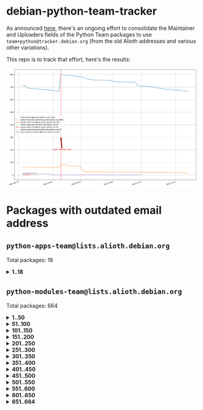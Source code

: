 # debian-python-team-tracker



As announced [here](https://lists.debian.org/debian-python/2021/08/msg00006.html), there's an ongoing effort to consolidate the Maintainer and Uploaders fields of the Python Team packages to use `team+python@tracker.debian.org` (from the old Alioth addresses and various other variations).



This repo is to track that effort, here's the results:



![Python team emails](images/python_team_emails.svg)


# Packages with outdated email address

## `python-apps-team@lists.alioth.debian.org`
Total packages: 18
<details>
<summary><b>1..18</b></summary>


| # | Package | Version |
| --- | --- | --- |
| 1 | [ctop](https://tracker.debian.org/ctop) | 1.0.0-2.1 |
| 2 | [cython](https://tracker.debian.org/cython) | 0.29.14-1 |
| 3 | [db2twitter](https://tracker.debian.org/db2twitter) | 0.6-1.1 |
| 4 | [dodgy](https://tracker.debian.org/dodgy) | 0.1.9-3 |
| 5 | [etm](https://tracker.debian.org/etm) | 3.2.30-1.1 |
| 6 | [firmware-microbit-micropython](https://tracker.debian.org/firmware-microbit-micropython) | 1.0.1-2 |
| 7 | [freealchemist](https://tracker.debian.org/freealchemist) | 0.5-1.1 |
| 8 | [kanboard-cli](https://tracker.debian.org/kanboard-cli) | 0.0.2-1.1 |
| 9 | [lightyears](https://tracker.debian.org/lightyears) | 1.4-2 |
| 10 | [muttdown](https://tracker.debian.org/muttdown) | 0.3.4-1 |
| 11 | [pelican](https://tracker.debian.org/pelican) | 4.0.1+dfsg-1.1 |
| 12 | [pipenv](https://tracker.debian.org/pipenv) | 11.9.0-1.1 |
| 13 | [prospector](https://tracker.debian.org/prospector) | 1.1.7-2 |
| 14 | [pybik](https://tracker.debian.org/pybik) | 3.0-3.1 |
| 15 | [retweet](https://tracker.debian.org/retweet) | 0.10-1.1 |
| 16 | [sen](https://tracker.debian.org/sen) | 0.6.1-0.1 |
| 17 | [sinntp](https://tracker.debian.org/sinntp) | 1.6-1.2 |
| 18 | [smem](https://tracker.debian.org/smem) | 1.5-1.1 |
</details>

## `python-modules-team@lists.alioth.debian.org`
Total packages: 664
<details>
<summary><b>1..50</b></summary>


| # | Package | Version |
| --- | --- | --- |
| 1 | [anorack](https://tracker.debian.org/anorack) | 0.2.7-1 |
| 2 | [anosql](https://tracker.debian.org/anosql) | 1.0.1-1 |
| 3 | [appdirs](https://tracker.debian.org/appdirs) | 1.4.4-1 |
| 4 | [asn1crypto](https://tracker.debian.org/asn1crypto) | 1.4.0-1 |
| 5 | [astral](https://tracker.debian.org/astral) | 1.6.1-2 |
| 6 | [authres](https://tracker.debian.org/authres) | 1.2.0-2 |
| 7 | [automat](https://tracker.debian.org/automat) | 20.2.0-1 |
| 8 | [azure-cosmos-table-python](https://tracker.debian.org/azure-cosmos-table-python) | 1.0.5+git20191025-5 |
| 9 | [bdist-nsi](https://tracker.debian.org/bdist-nsi) | 0.1.5-2 |
| 10 | [behave](https://tracker.debian.org/behave) | 1.2.6-3 |
| 11 | [bernhard](https://tracker.debian.org/bernhard) | 0.2.6-2 |
| 12 | [betamax](https://tracker.debian.org/betamax) | 0.8.1-2 |
| 13 | [bibtexparser](https://tracker.debian.org/bibtexparser) | 1.1.0+ds-3 |
| 14 | [binaryornot](https://tracker.debian.org/binaryornot) | 0.4.4+dfsg-4 |
| 15 | [bitstruct](https://tracker.debian.org/bitstruct) | 8.9.0-1 |
| 16 | [blessings](https://tracker.debian.org/blessings) | 1.6-3 |
| 17 | [case](https://tracker.debian.org/case) | 1.5.3+dfsg-3 |
| 18 | [celery-batches](https://tracker.debian.org/celery-batches) | 0.2-2 |
| 19 | [celery-haystack](https://tracker.debian.org/celery-haystack) | 0.10-4 |
| 20 | [cerealizer](https://tracker.debian.org/cerealizer) | 0.8.1-3 |
| 21 | [chardet](https://tracker.debian.org/chardet) | 4.0.0-1 |
| 22 | [chargebee-python](https://tracker.debian.org/chargebee-python) | 1.6.6-1 |
| 23 | [chargebee2-python](https://tracker.debian.org/chargebee2-python) | 2.7.3-1 |
| 24 | [circuits](https://tracker.debian.org/circuits) | 3.1.0+ds1-2 |
| 25 | [codicefiscale](https://tracker.debian.org/codicefiscale) | 0.9+ds0-2 |
| 26 | [colorclass](https://tracker.debian.org/colorclass) | 2.2.0-2.1 |
| 27 | [colorspacious](https://tracker.debian.org/colorspacious) | 1.1.2-2 |
| 28 | [commonmark](https://tracker.debian.org/commonmark) | 0.9.1-3 |
| 29 | [constantly](https://tracker.debian.org/constantly) | 15.1.0-2 |
| 30 | [contextlib2](https://tracker.debian.org/contextlib2) | 0.6.0.post1-1 |
| 31 | [cookiecutter](https://tracker.debian.org/cookiecutter) | 1.6.0-4 |
| 32 | [coreapi](https://tracker.debian.org/coreapi) | 2.3.3-4 |
| 33 | [coreschema](https://tracker.debian.org/coreschema) | 0.0.4-3 |
| 34 | [cov-core](https://tracker.debian.org/cov-core) | 1.15.0-3 |
| 35 | [cppy](https://tracker.debian.org/cppy) | 1.1.0-2 |
| 36 | [cram](https://tracker.debian.org/cram) | 0.7-4 |
| 37 | [cssutils](https://tracker.debian.org/cssutils) | 1.0.2-3 |
| 38 | [d2to1](https://tracker.debian.org/d2to1) | 0.2.12-2 |
| 39 | [deap](https://tracker.debian.org/deap) | 1.3.1-2 |
| 40 | [debiancontributors](https://tracker.debian.org/debiancontributors) | 0.7.8-2 |
| 41 | [devpi-common](https://tracker.debian.org/devpi-common) | 3.2.2-1.1 |
| 42 | [django-ajax-selects](https://tracker.debian.org/django-ajax-selects) | 1.7.0-3 |
| 43 | [django-anymail](https://tracker.debian.org/django-anymail) | 7.1.0-1 |
| 44 | [django-bitfield](https://tracker.debian.org/django-bitfield) | 1.9.6-2 |
| 45 | [django-dirtyfields](https://tracker.debian.org/django-dirtyfields) | 1.3.1-2 |
| 46 | [django-downloadview](https://tracker.debian.org/django-downloadview) | 2.1.1-1 |
| 47 | [django-environ](https://tracker.debian.org/django-environ) | 0.4.4-2 |
| 48 | [django-filter](https://tracker.debian.org/django-filter) | 2.4.0-1 |
| 49 | [django-hvad](https://tracker.debian.org/django-hvad) | 1.8.0-1.1 |
| 50 | [django-impersonate](https://tracker.debian.org/django-impersonate) | 1.5-1 |
</details>
<details>
<summary><b>51..100</b></summary>

| # | Package | Version |
| --- | --- | --- |
| 51 | [django-js-reverse](https://tracker.debian.org/django-js-reverse) | 0.7.3-1.1 |
| 52 | [django-macaddress](https://tracker.debian.org/django-macaddress) | 1.5.0-2 |
| 53 | [django-markupfield](https://tracker.debian.org/django-markupfield) | 2.0.0-1 |
| 54 | [django-memoize](https://tracker.debian.org/django-memoize) | 2.2.0+dfsg-1 |
| 55 | [django-nose](https://tracker.debian.org/django-nose) | 1.4.6-2.1 |
| 56 | [django-notification](https://tracker.debian.org/django-notification) | 1.2.0-3 |
| 57 | [django-organizations](https://tracker.debian.org/django-organizations) | 1.1.2-1 |
| 58 | [django-pagination](https://tracker.debian.org/django-pagination) | 1.0.7-4 |
| 59 | [django-paintstore](https://tracker.debian.org/django-paintstore) | 0.2-4 |
| 60 | [django-picklefield](https://tracker.debian.org/django-picklefield) | 3.0.1-1 |
| 61 | [django-pipeline](https://tracker.debian.org/django-pipeline) | 1.6.14-3 |
| 62 | [django-q](https://tracker.debian.org/django-q) | 1.2.1-1 |
| 63 | [django-recurrence](https://tracker.debian.org/django-recurrence) | 1.10.3-1 |
| 64 | [django-redis-sessions](https://tracker.debian.org/django-redis-sessions) | 0.6.1-2 |
| 65 | [django-simple-redis-admin](https://tracker.debian.org/django-simple-redis-admin) | 1.4.0-2 |
| 66 | [django-stronghold](https://tracker.debian.org/django-stronghold) | 0.3.0+debian-2 |
| 67 | [django-webpack-loader](https://tracker.debian.org/django-webpack-loader) | 0.6.0-2 |
| 68 | [django-websocket-redis](https://tracker.debian.org/django-websocket-redis) | 0.4.7-2 |
| 69 | [django-wkhtmltopdf](https://tracker.debian.org/django-wkhtmltopdf) | 3.3.0-1 |
| 70 | [django-xmlrpc](https://tracker.debian.org/django-xmlrpc) | 0.1.8-2 |
| 71 | [djangorestframework-api-key](https://tracker.debian.org/djangorestframework-api-key) | 2.0.0-2 |
| 72 | [djangorestframework-filters](https://tracker.debian.org/djangorestframework-filters) | 1.0.0.dev0-1 |
| 73 | [dkimpy](https://tracker.debian.org/dkimpy) | 1.0.5-1 |
| 74 | [dnsdiag](https://tracker.debian.org/dnsdiag) | 1.7.0-1 |
| 75 | [dnspython](https://tracker.debian.org/dnspython) | 2.0.0-1 |
| 76 | [dockerpty](https://tracker.debian.org/dockerpty) | 0.4.1-2 |
| 77 | [dominate](https://tracker.debian.org/dominate) | 2.3.1-2 |
| 78 | [doublex](https://tracker.debian.org/doublex) | 1.9.2-1 |
| 79 | [drf-generators](https://tracker.debian.org/drf-generators) | 0.5.0-1 |
| 80 | [elasticsearch-curator](https://tracker.debian.org/elasticsearch-curator) | 5.8.1-1 |
| 81 | [entrypoints](https://tracker.debian.org/entrypoints) | 0.3-3 |
| 82 | [enum34](https://tracker.debian.org/enum34) | 1.1.6-4 |
| 83 | [enzyme](https://tracker.debian.org/enzyme) | 0.4.1-2 |
| 84 | [exam](https://tracker.debian.org/exam) | 0.10.5-3 |
| 85 | [factory-boy](https://tracker.debian.org/factory-boy) | 2.11.1-3 |
| 86 | [faker](https://tracker.debian.org/faker) | 0.9.3-0.1 |
| 87 | [fakesleep](https://tracker.debian.org/fakesleep) | 0.1-2 |
| 88 | [fastchunking](https://tracker.debian.org/fastchunking) | 0.0.3-2 |
| 89 | [feedgenerator](https://tracker.debian.org/feedgenerator) | 1.9-2 |
| 90 | [flake8-polyfill](https://tracker.debian.org/flake8-polyfill) | 1.0.2-2 |
| 91 | [flask-api](https://tracker.debian.org/flask-api) | 1.1+dfsg-1.1 |
| 92 | [flask-assets](https://tracker.debian.org/flask-assets) | 2.0-1 |
| 93 | [flask-babelex](https://tracker.debian.org/flask-babelex) | 0.9.4-1 |
| 94 | [flask-bcrypt](https://tracker.debian.org/flask-bcrypt) | 0.7.1-2 |
| 95 | [flask-compress](https://tracker.debian.org/flask-compress) | 1.4.0-3 |
| 96 | [flask-gravatar](https://tracker.debian.org/flask-gravatar) | 0.4.2-2 |
| 97 | [flask-htmlmin](https://tracker.debian.org/flask-htmlmin) | 1.3.2-2 |
| 98 | [flask-ldapconn](https://tracker.debian.org/flask-ldapconn) | 0.7.2-1.1 |
| 99 | [flask-limiter](https://tracker.debian.org/flask-limiter) | 1.0.1-2 |
| 100 | [flask-login](https://tracker.debian.org/flask-login) | 0.5.0-1 |
</details>
<details>
<summary><b>101..150</b></summary>

| # | Package | Version |
| --- | --- | --- |
| 101 | [flask-mail](https://tracker.debian.org/flask-mail) | 0.9.1+dfsg1-1.1 |
| 102 | [flask-mongoengine](https://tracker.debian.org/flask-mongoengine) | 0.9.3-4 |
| 103 | [flask-multistatic](https://tracker.debian.org/flask-multistatic) | 1.0-2 |
| 104 | [flask-paranoid](https://tracker.debian.org/flask-paranoid) | 0.2.0-3.1 |
| 105 | [flask-script](https://tracker.debian.org/flask-script) | 2.0.6-2 |
| 106 | [flask-silk](https://tracker.debian.org/flask-silk) | 0.2-18 |
| 107 | [flask-wtf](https://tracker.debian.org/flask-wtf) | 0.14.3-1 |
| 108 | [flufl.bounce](https://tracker.debian.org/flufl.bounce) | 3.0.1-1 |
| 109 | [flufl.enum](https://tracker.debian.org/flufl.enum) | 4.1.1-3 |
| 110 | [flufl.i18n](https://tracker.debian.org/flufl.i18n) | 3.0.1-1 |
| 111 | [flufl.lock](https://tracker.debian.org/flufl.lock) | 5.0.1-1 |
| 112 | [flufl.password](https://tracker.debian.org/flufl.password) | 1.3-3 |
| 113 | [flufl.testing](https://tracker.debian.org/flufl.testing) | 0.7-2 |
| 114 | [gerritlib](https://tracker.debian.org/gerritlib) | 0.8.0-2 |
| 115 | [gmplot](https://tracker.debian.org/gmplot) | 1.2.0-2 |
| 116 | [gpxpy](https://tracker.debian.org/gpxpy) | 1.4.2-1 |
| 117 | [gtextfsm](https://tracker.debian.org/gtextfsm) | 1.1.0-2 |
| 118 | [gtts](https://tracker.debian.org/gtts) | 2.0.3-1 |
| 119 | [gtts-token](https://tracker.debian.org/gtts-token) | 1.1.3-1 |
| 120 | [guzzle-sphinx-theme](https://tracker.debian.org/guzzle-sphinx-theme) | 0.7.11-5 |
| 121 | [hachoir](https://tracker.debian.org/hachoir) | 3.1.0+dfsg-3 |
| 122 | [haproxy-log-analysis](https://tracker.debian.org/haproxy-log-analysis) | 2.0~b0-2 |
| 123 | [heapdict](https://tracker.debian.org/heapdict) | 1.0.1-1 |
| 124 | [hiro](https://tracker.debian.org/hiro) | 0.5-2 |
| 125 | [httpx](https://tracker.debian.org/httpx) | 0.16.1-1 |
| 126 | [hypothesis-auto](https://tracker.debian.org/hypothesis-auto) | 1.1.4-2 |
| 127 | [importmagic](https://tracker.debian.org/importmagic) | 0.1.7-2 |
| 128 | [inflection](https://tracker.debian.org/inflection) | 0.3.1-2 |
| 129 | [isodate](https://tracker.debian.org/isodate) | 0.6.0-2 |
| 130 | [itypes](https://tracker.debian.org/itypes) | 1.1.0-4 |
| 131 | [jaraco.itertools](https://tracker.debian.org/jaraco.itertools) | 2.0.1-4 |
| 132 | [javaproperties](https://tracker.debian.org/javaproperties) | 0.7.0-1 |
| 133 | [jinja2-time](https://tracker.debian.org/jinja2-time) | 0.2.0-2 |
| 134 | [jpy](https://tracker.debian.org/jpy) | 0.9.0-3 |
| 135 | [jpylyzer](https://tracker.debian.org/jpylyzer) | 2.0.0-3 |
| 136 | [json-tricks](https://tracker.debian.org/json-tricks) | 3.11.0-2 |
| 137 | [jsonhyperschema-codec](https://tracker.debian.org/jsonhyperschema-codec) | 1.0.3-2 |
| 138 | [jsonpickle](https://tracker.debian.org/jsonpickle) | 1.2-1 |
| 139 | [junos-eznc](https://tracker.debian.org/junos-eznc) | 2.1.7-3 |
| 140 | [jupyter-sphinx-theme](https://tracker.debian.org/jupyter-sphinx-theme) | 0.0.6+ds1-10 |
| 141 | [kitchen](https://tracker.debian.org/kitchen) | 1.2.6-2 |
| 142 | [kivy](https://tracker.debian.org/kivy) | 1.11.0-2 |
| 143 | [lazr.delegates](https://tracker.debian.org/lazr.delegates) | 2.0.3-2 |
| 144 | [lazr.smtptest](https://tracker.debian.org/lazr.smtptest) | 2.0.3-2 |
| 145 | [lexicon](https://tracker.debian.org/lexicon) | 3.3.17-1 |
| 146 | [libthumbor](https://tracker.debian.org/libthumbor) | 1.3.3-2 |
| 147 | [logilab-constraint](https://tracker.debian.org/logilab-constraint) | 0.6.0-2 |
| 148 | [mako](https://tracker.debian.org/mako) | 1.1.3+ds1-2 |
| 149 | [manuel](https://tracker.debian.org/manuel) | 1.10.1-2 |
| 150 | [markupsafe](https://tracker.debian.org/markupsafe) | 1.1.1-1 |
</details>
<details>
<summary><b>151..200</b></summary>

| # | Package | Version |
| --- | --- | --- |
| 151 | [mercurial-extension-utils](https://tracker.debian.org/mercurial-extension-utils) | 1.5.1-1 |
| 152 | [mercurial-extension-utils](https://tracker.debian.org/mercurial-extension-utils) | 1.5.1-3 |
| 153 | [mercurial-keyring](https://tracker.debian.org/mercurial-keyring) | 1.3.1-3 |
| 154 | [microsoft-authentication-extensions-for-python](https://tracker.debian.org/microsoft-authentication-extensions-for-python) | 0.3.0-1 |
| 155 | [milksnake](https://tracker.debian.org/milksnake) | 0.1.5-1 |
| 156 | [mimerender](https://tracker.debian.org/mimerender) | 0.6.0-2 |
| 157 | [mmllib](https://tracker.debian.org/mmllib) | 0.3.0.post1-2 |
| 158 | [mockldap](https://tracker.debian.org/mockldap) | 0.3.0-4 |
| 159 | [modernize](https://tracker.debian.org/modernize) | 0.7-2 |
| 160 | [moksha.common](https://tracker.debian.org/moksha.common) | 1.2.5-4 |
| 161 | [mrtparse](https://tracker.debian.org/mrtparse) | 1.6-2 |
| 162 | [musicbrainzngs](https://tracker.debian.org/musicbrainzngs) | 0.7.1-2 |
| 163 | [mutagen](https://tracker.debian.org/mutagen) | 1.45.1-2 |
| 164 | [mwic](https://tracker.debian.org/mwic) | 0.7.8-1 |
| 165 | [mysql-connector-python](https://tracker.debian.org/mysql-connector-python) | 8.0.15-2 |
| 166 | [nb2plots](https://tracker.debian.org/nb2plots) | 0.6-2 |
| 167 | [netmiko](https://tracker.debian.org/netmiko) | 2.4.2-1 |
| 168 | [networkx](https://tracker.debian.org/networkx) | 2.5+ds-2 |
| 169 | [nose](https://tracker.debian.org/nose) | 1.3.7-6 |
| 170 | [nose2](https://tracker.debian.org/nose2) | 0.9.2-1 |
| 171 | [nose2-cov](https://tracker.debian.org/nose2-cov) | 1.0a4-3 |
| 172 | [ntplib](https://tracker.debian.org/ntplib) | 0.3.3-2 |
| 173 | [numpy-stl](https://tracker.debian.org/numpy-stl) | 2.9.0-1 |
| 174 | [numpydoc](https://tracker.debian.org/numpydoc) | 1.1.0-3 |
| 175 | [obsub](https://tracker.debian.org/obsub) | 0.2-4 |
| 176 | [okasha](https://tracker.debian.org/okasha) | 0.2.4-4 |
| 177 | [overpass](https://tracker.debian.org/overpass) | 0.7-1 |
| 178 | [pastescript](https://tracker.debian.org/pastescript) | 2.0.2-4 |
| 179 | [pcapy](https://tracker.debian.org/pcapy) | 0.11.4-2 |
| 180 | [pdfkit](https://tracker.debian.org/pdfkit) | 0.6.1-2 |
| 181 | [pep8](https://tracker.debian.org/pep8) | 1.7.1-9 |
| 182 | [pep8-naming](https://tracker.debian.org/pep8-naming) | 0.10.0-1 |
| 183 | [pg8000](https://tracker.debian.org/pg8000) | 1.10.6-2 |
| 184 | [pidcat](https://tracker.debian.org/pidcat) | 2.1.0-4 |
| 185 | [pilkit](https://tracker.debian.org/pilkit) | 2.0-3 |
| 186 | [plastex](https://tracker.debian.org/plastex) | 2.1-2 |
| 187 | [ply](https://tracker.debian.org/ply) | 3.11-4 |
| 188 | [portio](https://tracker.debian.org/portio) | 0.5-4 |
| 189 | [postgresfixture](https://tracker.debian.org/postgresfixture) | 0.4.2-1 |
| 190 | [power](https://tracker.debian.org/power) | 1.4+dfsg-4 |
| 191 | [pprintpp](https://tracker.debian.org/pprintpp) | 0.4.0-2 |
| 192 | [preggy](https://tracker.debian.org/preggy) | 1.4.4-1 |
| 193 | [prettytable](https://tracker.debian.org/prettytable) | 0.7.2-5 |
| 194 | [proxmoxer](https://tracker.debian.org/proxmoxer) | 1.0.3-2 |
| 195 | [ptable](https://tracker.debian.org/ptable) | 0.9.2-2 |
| 196 | [py-macaroon-bakery](https://tracker.debian.org/py-macaroon-bakery) | 1.3.1-1 |
| 197 | [py-radix](https://tracker.debian.org/py-radix) | 0.10.0-3 |
| 198 | [py3dns](https://tracker.debian.org/py3dns) | 3.2.1-1 |
| 199 | [pyasn1](https://tracker.debian.org/pyasn1) | 0.4.8-1 |
| 200 | [pybindgen](https://tracker.debian.org/pybindgen) | 0.20.0+dfsg1-2 |
</details>
<details>
<summary><b>201..250</b></summary>

| # | Package | Version |
| --- | --- | --- |
| 201 | [pycairo](https://tracker.debian.org/pycairo) | 1.16.2-3 |
| 202 | [pycairo](https://tracker.debian.org/pycairo) | 1.16.2-4 |
| 203 | [pycallgraph](https://tracker.debian.org/pycallgraph) | 1.1.3-1.2 |
| 204 | [pycares](https://tracker.debian.org/pycares) | 3.1.1-1 |
| 205 | [pycifrw](https://tracker.debian.org/pycifrw) | 4.4-2 |
| 206 | [pyclamd](https://tracker.debian.org/pyclamd) | 0.4.0-2 |
| 207 | [pycodestyle](https://tracker.debian.org/pycodestyle) | 2.6.0-1 |
| 208 | [pycparser](https://tracker.debian.org/pycparser) | 2.20-3 |
| 209 | [pycryptodome](https://tracker.debian.org/pycryptodome) | 3.9.7+dfsg1-1 |
| 210 | [pycxx](https://tracker.debian.org/pycxx) | 7.1.4-0.1 |
| 211 | [pydbus](https://tracker.debian.org/pydbus) | 0.6.0-4 |
| 212 | [pydenticon](https://tracker.debian.org/pydenticon) | 0.3.1-2 |
| 213 | [pydispatcher](https://tracker.debian.org/pydispatcher) | 2.0.5-2 |
| 214 | [pydle](https://tracker.debian.org/pydle) | 0.9.4-2 |
| 215 | [pyeapi](https://tracker.debian.org/pyeapi) | 0.8.1-2 |
| 216 | [pyee](https://tracker.debian.org/pyee) | 7.0.2-1 |
| 217 | [pyenchant](https://tracker.debian.org/pyenchant) | 3.2.0-1 |
| 218 | [pyfg](https://tracker.debian.org/pyfg) | 0.50-2 |
| 219 | [pyfiglet](https://tracker.debian.org/pyfiglet) | 0.8.0+dfsg-1 |
| 220 | [pyfribidi](https://tracker.debian.org/pyfribidi) | 0.12.0+repack-7 |
| 221 | [pygame](https://tracker.debian.org/pygame) | 1.9.6+dfsg-2 |
| 222 | [pygeoif](https://tracker.debian.org/pygeoif) | 0.7-2 |
| 223 | [pygithub](https://tracker.debian.org/pygithub) | 1.43.7-1 |
| 224 | [pygments](https://tracker.debian.org/pygments) | 2.3.1+dfsg-3 |
| 225 | [pygtail](https://tracker.debian.org/pygtail) | 0.6.1-2 |
| 226 | [pygtkspellcheck](https://tracker.debian.org/pygtkspellcheck) | 4.0.5-2 |
| 227 | [pyhamcrest](https://tracker.debian.org/pyhamcrest) | 1.9.0-3 |
| 228 | [pyinotify](https://tracker.debian.org/pyinotify) | 0.9.6-1.3 |
| 229 | [pyiosxr](https://tracker.debian.org/pyiosxr) | 0.52-1.1 |
| 230 | [pyjavaproperties](https://tracker.debian.org/pyjavaproperties) | 0.7-2 |
| 231 | [pyjokes](https://tracker.debian.org/pyjokes) | 0.5.0-3 |
| 232 | [pykcs11](https://tracker.debian.org/pykcs11) | 1.5.10-1 |
| 233 | [pylama](https://tracker.debian.org/pylama) | 7.4.3-3 |
| 234 | [pylibmc](https://tracker.debian.org/pylibmc) | 1.5.2-3 |
| 235 | [pylint-celery](https://tracker.debian.org/pylint-celery) | 0.3-5 |
| 236 | [pylint-common](https://tracker.debian.org/pylint-common) | 0.2.5-4 |
| 237 | [pylint-django](https://tracker.debian.org/pylint-django) | 2.0.13-1 |
| 238 | [pylint-flask](https://tracker.debian.org/pylint-flask) | 0.5-4 |
| 239 | [pylint-plugin-utils](https://tracker.debian.org/pylint-plugin-utils) | 0.6-1 |
| 240 | [pymacs](https://tracker.debian.org/pymacs) | 0.25-3 |
| 241 | [pymilter](https://tracker.debian.org/pymilter) | 1.0.4-2 |
| 242 | [pymodbus](https://tracker.debian.org/pymodbus) | 2.1.0+dfsg-2 |
| 243 | [pymssql](https://tracker.debian.org/pymssql) | 2.1.4+dfsg-3 |
| 244 | [pynag](https://tracker.debian.org/pynag) | 1.1.2+dfsg-2 |
| 245 | [pynliner](https://tracker.debian.org/pynliner) | 0.8.0-2 |
| 246 | [pyopengl](https://tracker.debian.org/pyopengl) | 3.1.5+dfsg-1 |
| 247 | [pypandoc](https://tracker.debian.org/pypandoc) | 1.5+ds0-1 |
| 248 | [pyparsing](https://tracker.debian.org/pyparsing) | 2.4.7-1 |
| 249 | [pyphen](https://tracker.debian.org/pyphen) | 0.9.5-3 |
| 250 | [pyprind](https://tracker.debian.org/pyprind) | 2.11.2-2 |
</details>
<details>
<summary><b>251..300</b></summary>

| # | Package | Version |
| --- | --- | --- |
| 251 | [pyquery](https://tracker.debian.org/pyquery) | 1.2.9-4 |
| 252 | [pyrad](https://tracker.debian.org/pyrad) | 2.1-2 |
| 253 | [pyrsistent](https://tracker.debian.org/pyrsistent) | 0.15.5-1 |
| 254 | [pysimplesoap](https://tracker.debian.org/pysimplesoap) | 1.16.2-3 |
| 255 | [pysmi](https://tracker.debian.org/pysmi) | 0.3.2-2 |
| 256 | [pysodium](https://tracker.debian.org/pysodium) | 0.7.0-2 |
| 257 | [pyspf](https://tracker.debian.org/pyspf) | 2.0.14-2 |
| 258 | [pysrt](https://tracker.debian.org/pysrt) | 1.0.1-2 |
| 259 | [pyssim](https://tracker.debian.org/pyssim) | 0.2-2 |
| 260 | [pystemd](https://tracker.debian.org/pystemd) | 0.7.0-4 |
| 261 | [pysubnettree](https://tracker.debian.org/pysubnettree) | 0.33-1 |
| 262 | [pytaglib](https://tracker.debian.org/pytaglib) | 0.3.6+dfsg-2 |
| 263 | [pytds](https://tracker.debian.org/pytds) | 1.10.0-1 |
| 264 | [pytest-arraydiff](https://tracker.debian.org/pytest-arraydiff) | 0.3-1 |
| 265 | [pytest-bdd](https://tracker.debian.org/pytest-bdd) | 3.2.1-1 |
| 266 | [pytest-cookies](https://tracker.debian.org/pytest-cookies) | 0.4.0-1 |
| 267 | [pytest-django](https://tracker.debian.org/pytest-django) | 3.5.1-1 |
| 268 | [pytest-expect](https://tracker.debian.org/pytest-expect) | 1.1.0-2 |
| 269 | [pytest-forked](https://tracker.debian.org/pytest-forked) | 1.3.0-1 |
| 270 | [pytest-httpbin](https://tracker.debian.org/pytest-httpbin) | 1.0.0-2 |
| 271 | [pytest-instafail](https://tracker.debian.org/pytest-instafail) | 0.4.2-1 |
| 272 | [pytest-remotedata](https://tracker.debian.org/pytest-remotedata) | 0.3.2-1 |
| 273 | [pytest-runner](https://tracker.debian.org/pytest-runner) | 2.11.1-1.2 |
| 274 | [pytest-sugar](https://tracker.debian.org/pytest-sugar) | 0.9.4-1 |
| 275 | [pytest-tornado](https://tracker.debian.org/pytest-tornado) | 0.8.1-1 |
| 276 | [pytest-vcr](https://tracker.debian.org/pytest-vcr) | 1.0.2-2 |
| 277 | [pytest-xvfb](https://tracker.debian.org/pytest-xvfb) | 1.2.0-1 |
| 278 | [python-activipy](https://tracker.debian.org/python-activipy) | 0.1-7 |
| 279 | [python-adal](https://tracker.debian.org/python-adal) | 1.2.2-1 |
| 280 | [python-agate](https://tracker.debian.org/python-agate) | 1.6.1-1 |
| 281 | [python-agate-excel](https://tracker.debian.org/python-agate-excel) | 0.2.3-1 |
| 282 | [python-aiohttp-security](https://tracker.debian.org/python-aiohttp-security) | 0.4.0-2 |
| 283 | [python-aiohttp-session](https://tracker.debian.org/python-aiohttp-session) | 2.9.0-2 |
| 284 | [python-aioinflux](https://tracker.debian.org/python-aioinflux) | 0.9.0-2 |
| 285 | [python-aiomeasures](https://tracker.debian.org/python-aiomeasures) | 0.5.14-3 |
| 286 | [python-amqplib](https://tracker.debian.org/python-amqplib) | 1.0.2-2 |
| 287 | [python-anyjson](https://tracker.debian.org/python-anyjson) | 0.3.3-2 |
| 288 | [python-apptools](https://tracker.debian.org/python-apptools) | 4.5.0-1.1 |
| 289 | [python-aptly](https://tracker.debian.org/python-aptly) | 0.12.10-2 |
| 290 | [python-args](https://tracker.debian.org/python-args) | 0.1.0-3 |
| 291 | [python-arpy](https://tracker.debian.org/python-arpy) | 1.1.1-4 |
| 292 | [python-astor](https://tracker.debian.org/python-astor) | 0.8.1-1 |
| 293 | [python-async-timeout](https://tracker.debian.org/python-async-timeout) | 3.0.1-1.1 |
| 294 | [python-base58](https://tracker.debian.org/python-base58) | 1.0.3-1.1 |
| 295 | [python-bcdoc](https://tracker.debian.org/python-bcdoc) | 0.16.0-2 |
| 296 | [python-bioblend](https://tracker.debian.org/python-bioblend) | 0.7.0-3 |
| 297 | [python-bitbucket-api](https://tracker.debian.org/python-bitbucket-api) | 0.5.0-3 |
| 298 | [python-box](https://tracker.debian.org/python-box) | 3.4.6-2 |
| 299 | [python-btrees](https://tracker.debian.org/python-btrees) | 4.3.1-2 |
| 300 | [python-cachecontrol](https://tracker.debian.org/python-cachecontrol) | 0.12.6-1 |
</details>
<details>
<summary><b>301..350</b></summary>

| # | Package | Version |
| --- | --- | --- |
| 301 | [python-can](https://tracker.debian.org/python-can) | 3.3.2.final~github-2 |
| 302 | [python-cement](https://tracker.debian.org/python-cement) | 2.10.0-2 |
| 303 | [python-cerberus](https://tracker.debian.org/python-cerberus) | 1.3.2-1 |
| 304 | [python-click-log](https://tracker.debian.org/python-click-log) | 0.2.1-2 |
| 305 | [python-click-threading](https://tracker.debian.org/python-click-threading) | 0.4.4-2 |
| 306 | [python-clint](https://tracker.debian.org/python-clint) | 0.5.1-3 |
| 307 | [python-cluster](https://tracker.debian.org/python-cluster) | 1.3.3-3 |
| 308 | [python-cmarkgfm](https://tracker.debian.org/python-cmarkgfm) | 0.4.2-1 |
| 309 | [python-coloredlogs](https://tracker.debian.org/python-coloredlogs) | 7.3-2 |
| 310 | [python-colour](https://tracker.debian.org/python-colour) | 0.1.5-2 |
| 311 | [python-commentjson](https://tracker.debian.org/python-commentjson) | 0.8.3-2 |
| 312 | [python-consul](https://tracker.debian.org/python-consul) | 0.7.1-1.1 |
| 313 | [python-cookies](https://tracker.debian.org/python-cookies) | 2.2.1-3 |
| 314 | [python-cpuinfo](https://tracker.debian.org/python-cpuinfo) | 5.0.0-2 |
| 315 | [python-crcmod](https://tracker.debian.org/python-crcmod) | 1.7+dfsg-2 |
| 316 | [python-cs](https://tracker.debian.org/python-cs) | 2.7.1-1 |
| 317 | [python-cssselect2](https://tracker.debian.org/python-cssselect2) | 0.3.0-1 |
| 318 | [python-daiquiri](https://tracker.debian.org/python-daiquiri) | 1.6.0-1 |
| 319 | [python-dbfread](https://tracker.debian.org/python-dbfread) | 2.0.7-3 |
| 320 | [python-decorator](https://tracker.debian.org/python-decorator) | 4.4.2-2 |
| 321 | [python-demjson](https://tracker.debian.org/python-demjson) | 2.2.4-5 |
| 322 | [python-diaspy](https://tracker.debian.org/python-diaspy) | 0.6.0-2 |
| 323 | [python-dict2xml](https://tracker.debian.org/python-dict2xml) | 1.7.0-1 |
| 324 | [python-dictobj](https://tracker.debian.org/python-dictobj) | 0.4-4 |
| 325 | [python-distro](https://tracker.debian.org/python-distro) | 1.5.0-1 |
| 326 | [python-distutils-extra](https://tracker.debian.org/python-distutils-extra) | 2.45 |
| 327 | [python-django-braces](https://tracker.debian.org/python-django-braces) | 1.14.0-1 |
| 328 | [python-django-casclient](https://tracker.debian.org/python-django-casclient) | 1.5.3-1 |
| 329 | [python-django-dbconn-retry](https://tracker.debian.org/python-django-dbconn-retry) | 0.1.5-1.1 |
| 330 | [python-django-etcd-settings](https://tracker.debian.org/python-django-etcd-settings) | 0.1.13+dfsg-3 |
| 331 | [python-django-gravatar2](https://tracker.debian.org/python-django-gravatar2) | 1.4.4-2 |
| 332 | [python-django-jsonfield](https://tracker.debian.org/python-django-jsonfield) | 1.4.0-2 |
| 333 | [python-django-push-notifications](https://tracker.debian.org/python-django-push-notifications) | 1.4.1-1 |
| 334 | [python-django-rest-hooks](https://tracker.debian.org/python-django-rest-hooks) | 1.6.0-1.1 |
| 335 | [python-django-simple-history](https://tracker.debian.org/python-django-simple-history) | 2.7.0-1.1 |
| 336 | [python-django-split-settings](https://tracker.debian.org/python-django-split-settings) | 0.3.0-2 |
| 337 | [python-dnslib](https://tracker.debian.org/python-dnslib) | 0.9.14-1 |
| 338 | [python-docutils](https://tracker.debian.org/python-docutils) | 0.16+dfsg-2 |
| 339 | [python-doubleratchet](https://tracker.debian.org/python-doubleratchet) | 0.6.0-2 |
| 340 | [python-dpkt](https://tracker.debian.org/python-dpkt) | 1.9.2-2 |
| 341 | [python-easywebdav](https://tracker.debian.org/python-easywebdav) | 1.2.0-8 |
| 342 | [python-enable](https://tracker.debian.org/python-enable) | 4.8.1-1 |
| 343 | [python-envisage](https://tracker.debian.org/python-envisage) | 4.9.0-2.1 |
| 344 | [python-envparse](https://tracker.debian.org/python-envparse) | 0.2.0-2 |
| 345 | [python-envs](https://tracker.debian.org/python-envs) | 1.2.6-1.1 |
| 346 | [python-epc](https://tracker.debian.org/python-epc) | 0.0.5-3 |
| 347 | [python-etcd](https://tracker.debian.org/python-etcd) | 0.4.5-2 |
| 348 | [python-ethtool](https://tracker.debian.org/python-ethtool) | 0.14-3 |
| 349 | [python-ewmh](https://tracker.debian.org/python-ewmh) | 0.1.6-2 |
| 350 | [python-exchangelib](https://tracker.debian.org/python-exchangelib) | 3.2.0-1 |
</details>
<details>
<summary><b>351..400</b></summary>

| # | Package | Version |
| --- | --- | --- |
| 351 | [python-exotel](https://tracker.debian.org/python-exotel) | 0.1.5-2 |
| 352 | [python-fastimport](https://tracker.debian.org/python-fastimport) | 0.9.8-5 |
| 353 | [python-feather-format](https://tracker.debian.org/python-feather-format) | 0.3.1+dfsg1-4 |
| 354 | [python-flaky](https://tracker.debian.org/python-flaky) | 3.7.0-1 |
| 355 | [python-flask-jwt-extended](https://tracker.debian.org/python-flask-jwt-extended) | 3.24.1-2 |
| 356 | [python-flask-marshmallow](https://tracker.debian.org/python-flask-marshmallow) | 0.10.1-4 |
| 357 | [python-flask-seeder](https://tracker.debian.org/python-flask-seeder) | 0.1~a2-2 |
| 358 | [python-ftputil](https://tracker.debian.org/python-ftputil) | 3.4-3 |
| 359 | [python-gammu](https://tracker.debian.org/python-gammu) | 2.12-2 |
| 360 | [python-genty](https://tracker.debian.org/python-genty) | 1.3.2-1 |
| 361 | [python-geoip](https://tracker.debian.org/python-geoip) | 1.3.2-3 |
| 362 | [python-geoip2](https://tracker.debian.org/python-geoip2) | 2.9.0+dfsg1-2 |
| 363 | [python-getdns](https://tracker.debian.org/python-getdns) | 1.0.0~b1-2 |
| 364 | [python-gflags](https://tracker.debian.org/python-gflags) | 1.5.1-7 |
| 365 | [python-glob2](https://tracker.debian.org/python-glob2) | 0.5-3 |
| 366 | [python-gmpy2](https://tracker.debian.org/python-gmpy2) | 2.1.0~b5-0.1 |
| 367 | [python-gntp](https://tracker.debian.org/python-gntp) | 1.0.3-2 |
| 368 | [python-gnupg](https://tracker.debian.org/python-gnupg) | 0.4.6-1 |
| 369 | [python-guizero](https://tracker.debian.org/python-guizero) | 1.1.0+dfsg1-2 |
| 370 | [python-hashids](https://tracker.debian.org/python-hashids) | 1.3.1-1 |
| 371 | [python-hidapi](https://tracker.debian.org/python-hidapi) | 0.9.0.post3-2 |
| 372 | [python-hiredis](https://tracker.debian.org/python-hiredis) | 1.0.1-1 |
| 373 | [python-hpilo](https://tracker.debian.org/python-hpilo) | 4.3-3 |
| 374 | [python-html2text](https://tracker.debian.org/python-html2text) | 2020.1.16-1 |
| 375 | [python-http-parser](https://tracker.debian.org/python-http-parser) | 0.9.0-1 |
| 376 | [python-httptools](https://tracker.debian.org/python-httptools) | 0.1.1-1 |
| 377 | [python-icalendar](https://tracker.debian.org/python-icalendar) | 4.0.3-4 |
| 378 | [python-idna](https://tracker.debian.org/python-idna) | 2.10-1 |
| 379 | [python-imagesize](https://tracker.debian.org/python-imagesize) | 1.2.0-2 |
| 380 | [python-iniparse](https://tracker.debian.org/python-iniparse) | 0.4-3 |
| 381 | [python-ipaddr](https://tracker.debian.org/python-ipaddr) | 2.2.0-4 |
| 382 | [python-ipaddress](https://tracker.debian.org/python-ipaddress) | 1.0.23-1 |
| 383 | [python-ipfix](https://tracker.debian.org/python-ipfix) | 0.9.7-2 |
| 384 | [python-irodsclient](https://tracker.debian.org/python-irodsclient) | 0.8.1-2 |
| 385 | [python-isc-dhcp-leases](https://tracker.debian.org/python-isc-dhcp-leases) | 0.9.1-2 |
| 386 | [python-iso3166](https://tracker.debian.org/python-iso3166) | 0.8.git20170319-2 |
| 387 | [python-isoweek](https://tracker.debian.org/python-isoweek) | 1.3.3-3 |
| 388 | [python-jmespath](https://tracker.debian.org/python-jmespath) | 0.10.0-1 |
| 389 | [python-jsonrpc](https://tracker.debian.org/python-jsonrpc) | 1.13.0-1 |
| 390 | [python-junit-xml](https://tracker.debian.org/python-junit-xml) | 1.9-1 |
| 391 | [python-kanboard](https://tracker.debian.org/python-kanboard) | 1.0.1-1.1 |
| 392 | [python-keepalive](https://tracker.debian.org/python-keepalive) | 0.5-2 |
| 393 | [python-keyring](https://tracker.debian.org/python-keyring) | 18.0.1-2 |
| 394 | [python-langdetect](https://tracker.debian.org/python-langdetect) | 1.0.7-4 |
| 395 | [python-ldap](https://tracker.debian.org/python-ldap) | 3.2.0-4 |
| 396 | [python-ldapdomaindump](https://tracker.debian.org/python-ldapdomaindump) | 0.9.3-1 |
| 397 | [python-leather](https://tracker.debian.org/python-leather) | 0.3.3-1.1 |
| 398 | [python-libguess](https://tracker.debian.org/python-libguess) | 1.1-4 |
| 399 | [python-logfury](https://tracker.debian.org/python-logfury) | 0.1.2-4 |
| 400 | [python-lupa](https://tracker.debian.org/python-lupa) | 1.9+dfsg-1 |
</details>
<details>
<summary><b>401..450</b></summary>

| # | Package | Version |
| --- | --- | --- |
| 401 | [python-lzo](https://tracker.debian.org/python-lzo) | 1.12-3 |
| 402 | [python-mailer](https://tracker.debian.org/python-mailer) | 0.8.1-4 |
| 403 | [python-marshmallow-sqlalchemy](https://tracker.debian.org/python-marshmallow-sqlalchemy) | 0.19.0-1 |
| 404 | [python-mastodon](https://tracker.debian.org/python-mastodon) | 1.5.1-1 |
| 405 | [python-mbed-host-tests](https://tracker.debian.org/python-mbed-host-tests) | 1.4.4-3 |
| 406 | [python-mbed-ls](https://tracker.debian.org/python-mbed-ls) | 1.6.2+dfsg-3 |
| 407 | [python-mccabe](https://tracker.debian.org/python-mccabe) | 0.6.1-3 |
| 408 | [python-measurement](https://tracker.debian.org/python-measurement) | 2.0.1-2 |
| 409 | [python-mechanize](https://tracker.debian.org/python-mechanize) | 1:0.4.5-2 |
| 410 | [python-meld3](https://tracker.debian.org/python-meld3) | 1.0.2-3 |
| 411 | [python-mnemonic](https://tracker.debian.org/python-mnemonic) | 0.19-1 |
| 412 | [python-model-mommy](https://tracker.debian.org/python-model-mommy) | 1.6.0-2 |
| 413 | [python-morris](https://tracker.debian.org/python-morris) | 1.2-2 |
| 414 | [python-mpegdash](https://tracker.debian.org/python-mpegdash) | 0.2.0-1 |
| 415 | [python-mpv](https://tracker.debian.org/python-mpv) | 0.5.2-1 |
| 416 | [python-msrestazure](https://tracker.debian.org/python-msrestazure) | 0.6.2-1 |
| 417 | [python-multidict](https://tracker.debian.org/python-multidict) | 5.1.0-1 |
| 418 | [python-munch](https://tracker.debian.org/python-munch) | 2.3.2-2 |
| 419 | [python-murmurhash](https://tracker.debian.org/python-murmurhash) | 1.0.2-1 |
| 420 | [python-nacl](https://tracker.debian.org/python-nacl) | 1.4.0-1 |
| 421 | [python-nine](https://tracker.debian.org/python-nine) | 1.1.0-1 |
| 422 | [python-noise](https://tracker.debian.org/python-noise) | 1.2.3-3 |
| 423 | [python-notify2](https://tracker.debian.org/python-notify2) | 0.3-4 |
| 424 | [python-ntlm-auth](https://tracker.debian.org/python-ntlm-auth) | 1.4.0-1 |
| 425 | [python-oauth](https://tracker.debian.org/python-oauth) | 1.0.1-6 |
| 426 | [python-odf](https://tracker.debian.org/python-odf) | 1.4.1-1 |
| 427 | [python-offtrac](https://tracker.debian.org/python-offtrac) | 0.1.0-2.1 |
| 428 | [python-ofxclient](https://tracker.debian.org/python-ofxclient) | 2.0.4-2 |
| 429 | [python-opcua](https://tracker.debian.org/python-opcua) | 0.98.11-1 |
| 430 | [python-openid-cla](https://tracker.debian.org/python-openid-cla) | 1.2-2 |
| 431 | [python-openid-teams](https://tracker.debian.org/python-openid-teams) | 1.2-2 |
| 432 | [python-openidc-client](https://tracker.debian.org/python-openidc-client) | 0.6.0-1.1 |
| 433 | [python-opentimestamps](https://tracker.debian.org/python-opentimestamps) | 0.4.1-1 |
| 434 | [python-padme](https://tracker.debian.org/python-padme) | 1.1.1-3 |
| 435 | [python-pampy](https://tracker.debian.org/python-pampy) | 1.8.4-2 |
| 436 | [python-pamqp](https://tracker.debian.org/python-pamqp) | 2.3.0-2 |
| 437 | [python-parse-type](https://tracker.debian.org/python-parse-type) | 0.3.4-3 |
| 438 | [python-path-and-address](https://tracker.debian.org/python-path-and-address) | 2.0.1-2 |
| 439 | [python-pathtools](https://tracker.debian.org/python-pathtools) | 0.1.2-4 |
| 440 | [python-paypal](https://tracker.debian.org/python-paypal) | 1.2.5-3 |
| 441 | [python-peakutils](https://tracker.debian.org/python-peakutils) | 1.3.3+ds-2 |
| 442 | [python-pem](https://tracker.debian.org/python-pem) | 19.1.0-1 |
| 443 | [python-persistent](https://tracker.debian.org/python-persistent) | 4.6.4-0.2 |
| 444 | [python-pex](https://tracker.debian.org/python-pex) | 1.1.14-3.1 |
| 445 | [python-pgbouncer](https://tracker.debian.org/python-pgbouncer) | 0.0.9-3 |
| 446 | [python-pgpdump](https://tracker.debian.org/python-pgpdump) | 1.5-2 |
| 447 | [python-pgspecial](https://tracker.debian.org/python-pgspecial) | 1.11.10+dfsg1-1 |
| 448 | [python-phonenumbers](https://tracker.debian.org/python-phonenumbers) | 8.12.1-1 |
| 449 | [python-picklable-itertools](https://tracker.debian.org/python-picklable-itertools) | 0.1.1-3 |
| 450 | [python-pika](https://tracker.debian.org/python-pika) | 0.11.0-5 |
</details>
<details>
<summary><b>451..500</b></summary>

| # | Package | Version |
| --- | --- | --- |
| 451 | [python-plac](https://tracker.debian.org/python-plac) | 0.9.6-1.1 |
| 452 | [python-plaster](https://tracker.debian.org/python-plaster) | 1.0-2 |
| 453 | [python-plaster-pastedeploy](https://tracker.debian.org/python-plaster-pastedeploy) | 0.5-3 |
| 454 | [python-prctl](https://tracker.debian.org/python-prctl) | 1.7-2 |
| 455 | [python-preshed](https://tracker.debian.org/python-preshed) | 3.0.2-1 |
| 456 | [python-pretend](https://tracker.debian.org/python-pretend) | 1.0.9-1 |
| 457 | [python-prettylog](https://tracker.debian.org/python-prettylog) | 0.1.0-2 |
| 458 | [python-priority](https://tracker.debian.org/python-priority) | 1.3.0-3 |
| 459 | [python-progress](https://tracker.debian.org/python-progress) | 1.5-1 |
| 460 | [python-progressbar](https://tracker.debian.org/python-progressbar) | 2.5-2 |
| 461 | [python-protego](https://tracker.debian.org/python-protego) | 0.1.16+dfsg-2 |
| 462 | [python-prov](https://tracker.debian.org/python-prov) | 1.5.2-2 |
| 463 | [python-pskc](https://tracker.debian.org/python-pskc) | 1.1-3 |
| 464 | [python-publicsuffix2](https://tracker.debian.org/python-publicsuffix2) | 2.20191221-2 |
| 465 | [python-py-zipkin](https://tracker.debian.org/python-py-zipkin) | 0.15.0-1.1 |
| 466 | [python-pyalsa](https://tracker.debian.org/python-pyalsa) | 1.1.6-2 |
| 467 | [python-pyasn1-modules](https://tracker.debian.org/python-pyasn1-modules) | 0.2.1-1 |
| 468 | [python-pyface](https://tracker.debian.org/python-pyface) | 6.1.2-2 |
| 469 | [python-pyftpdlib](https://tracker.debian.org/python-pyftpdlib) | 1.5.4-2 |
| 470 | [python-pygerrit2](https://tracker.debian.org/python-pygerrit2) | 2.0.4-2 |
| 471 | [python-pygtrie](https://tracker.debian.org/python-pygtrie) | 2.2-1.1 |
| 472 | [python-pypump](https://tracker.debian.org/python-pypump) | 0.7-3 |
| 473 | [python-pysnmp4-apps](https://tracker.debian.org/python-pysnmp4-apps) | 0.3.2-2.2 |
| 474 | [python-pysnmp4-mibs](https://tracker.debian.org/python-pysnmp4-mibs) | 0.1.3-3 |
| 475 | [python-pytest-benchmark](https://tracker.debian.org/python-pytest-benchmark) | 3.2.2-2 |
| 476 | [python-pyvmomi](https://tracker.debian.org/python-pyvmomi) | 6.7.1-3 |
| 477 | [python-qtpy](https://tracker.debian.org/python-qtpy) | 1.9.0-3 |
| 478 | [python-rarfile](https://tracker.debian.org/python-rarfile) | 3.1-1 |
| 479 | [python-ratelimiter](https://tracker.debian.org/python-ratelimiter) | 1.2.0.post0-1 |
| 480 | [python-redisearch-py](https://tracker.debian.org/python-redisearch-py) | 1.0.0-1 |
| 481 | [python-releases](https://tracker.debian.org/python-releases) | 1.6.3-1 |
| 482 | [python-repoze.lru](https://tracker.debian.org/python-repoze.lru) | 0.7-2 |
| 483 | [python-repoze.sphinx.autointerface](https://tracker.debian.org/python-repoze.sphinx.autointerface) | 0.8-0.2 |
| 484 | [python-repoze.tm2](https://tracker.debian.org/python-repoze.tm2) | 2.0-2 |
| 485 | [python-requests-cache](https://tracker.debian.org/python-requests-cache) | 0.5.2-1 |
| 486 | [python-requests-ntlm](https://tracker.debian.org/python-requests-ntlm) | 1.1.0-1.1 |
| 487 | [python-requirements-detector](https://tracker.debian.org/python-requirements-detector) | 0.6-2 |
| 488 | [python-restless](https://tracker.debian.org/python-restless) | 2.1.1-2 |
| 489 | [python-roman](https://tracker.debian.org/python-roman) | 2.0.0-4 |
| 490 | [python-rpaths](https://tracker.debian.org/python-rpaths) | 0.13-1.1 |
| 491 | [python-rply](https://tracker.debian.org/python-rply) | 0.7.7-2 |
| 492 | [python-schedutils](https://tracker.debian.org/python-schedutils) | 0.6-2.1 |
| 493 | [python-schema](https://tracker.debian.org/python-schema) | 0.6.7-3 |
| 494 | [python-schroot](https://tracker.debian.org/python-schroot) | 0.4-4 |
| 495 | [python-scp](https://tracker.debian.org/python-scp) | 0.13.0-2 |
| 496 | [python-scrapy-djangoitem](https://tracker.debian.org/python-scrapy-djangoitem) | 1.1.1-4 |
| 497 | [python-scripttest](https://tracker.debian.org/python-scripttest) | 1.3-3 |
| 498 | [python-scruffy](https://tracker.debian.org/python-scruffy) | 0.3.3-2 |
| 499 | [python-sdnotify](https://tracker.debian.org/python-sdnotify) | 0.3.1-2 |
| 500 | [python-serverfiles](https://tracker.debian.org/python-serverfiles) | 0.3.0-1 |
</details>
<details>
<summary><b>501..550</b></summary>

| # | Package | Version |
| --- | --- | --- |
| 501 | [python-service-identity](https://tracker.debian.org/python-service-identity) | 18.1.0-6 |
| 502 | [python-sexpdata](https://tracker.debian.org/python-sexpdata) | 0.0.3-2 |
| 503 | [python-shade](https://tracker.debian.org/python-shade) | 1.30.0-3 |
| 504 | [python-shellescape](https://tracker.debian.org/python-shellescape) | 3.4.1-4 |
| 505 | [python-simpy](https://tracker.debian.org/python-simpy) | 2.3.1+dfsg-2 |
| 506 | [python-simpy3](https://tracker.debian.org/python-simpy3) | 3.0.11-2 |
| 507 | [python-slimmer](https://tracker.debian.org/python-slimmer) | 0.1.30-8 |
| 508 | [python-slugify](https://tracker.debian.org/python-slugify) | 4.0.0-1 |
| 509 | [python-smstrade](https://tracker.debian.org/python-smstrade) | 0.2.4-6 |
| 510 | [python-socketpool](https://tracker.debian.org/python-socketpool) | 0.5.3-5 |
| 511 | [python-sparkpost](https://tracker.debian.org/python-sparkpost) | 1.3.7-2 |
| 512 | [python-sphinx-issues](https://tracker.debian.org/python-sphinx-issues) | 1.2.0-2 |
| 513 | [python-spur](https://tracker.debian.org/python-spur) | 0.3.21-1 |
| 514 | [python-srp](https://tracker.debian.org/python-srp) | 1.0.15-1 |
| 515 | [python-statsd](https://tracker.debian.org/python-statsd) | 3.3.0-2 |
| 516 | [python-stopit](https://tracker.debian.org/python-stopit) | 1.1.2-1 |
| 517 | [python-structlog](https://tracker.debian.org/python-structlog) | 20.1.0-1 |
| 518 | [python-sunlight](https://tracker.debian.org/python-sunlight) | 1.1.5-3 |
| 519 | [python-suntime](https://tracker.debian.org/python-suntime) | 1.2.5-2 |
| 520 | [python-tblib](https://tracker.debian.org/python-tblib) | 1.7.0-1 |
| 521 | [python-tempita](https://tracker.debian.org/python-tempita) | 0.5.2-6 |
| 522 | [python-tesserocr](https://tracker.debian.org/python-tesserocr) | 2.5.0-1 |
| 523 | [python-test-server](https://tracker.debian.org/python-test-server) | 0.0.27-2 |
| 524 | [python-testing.common.database](https://tracker.debian.org/python-testing.common.database) | 2.0.0-2 |
| 525 | [python-testing.mysqld](https://tracker.debian.org/python-testing.mysqld) | 1.4.0-4 |
| 526 | [python-testing.postgresql](https://tracker.debian.org/python-testing.postgresql) | 1.3.0-2 |
| 527 | [python-textile](https://tracker.debian.org/python-textile) | 1:4.0.1-3 |
| 528 | [python-thriftpy](https://tracker.debian.org/python-thriftpy) | 0.3.9+ds1-1 |
| 529 | [python-timeline](https://tracker.debian.org/python-timeline) | 0.0.7-2 |
| 530 | [python-tinycss](https://tracker.debian.org/python-tinycss) | 0.4-3 |
| 531 | [python-tinycss2](https://tracker.debian.org/python-tinycss2) | 1.0.2-1 |
| 532 | [python-tktreectrl](https://tracker.debian.org/python-tktreectrl) | 2.0.2-3 |
| 533 | [python-toml](https://tracker.debian.org/python-toml) | 0.10.1-1 |
| 534 | [python-tomlkit](https://tracker.debian.org/python-tomlkit) | 0.6.0-2 |
| 535 | [python-traits](https://tracker.debian.org/python-traits) | 5.2.0-2 |
| 536 | [python-traitsui](https://tracker.debian.org/python-traitsui) | 6.1.3-3 |
| 537 | [python-translationstring](https://tracker.debian.org/python-translationstring) | 1.4-1 |
| 538 | [python-trie](https://tracker.debian.org/python-trie) | 0.2+ds-2 |
| 539 | [python-twitter](https://tracker.debian.org/python-twitter) | 3.3-2 |
| 540 | [python-typeguard](https://tracker.debian.org/python-typeguard) | 2.2.2-1.1 |
| 541 | [python-tzlocal](https://tracker.debian.org/python-tzlocal) | 2.1-1 |
| 542 | [python-udatetime](https://tracker.debian.org/python-udatetime) | 0.0.16-4 |
| 543 | [python-uflash](https://tracker.debian.org/python-uflash) | 1.2.4+dfsg-4 |
| 544 | [python-unicodecsv](https://tracker.debian.org/python-unicodecsv) | 0.14.1-2 |
| 545 | [python-unidiff](https://tracker.debian.org/python-unidiff) | 0.5.5-2 |
| 546 | [python-urlobject](https://tracker.debian.org/python-urlobject) | 2.4.3-3 |
| 547 | [python-urwidtrees](https://tracker.debian.org/python-urwidtrees) | 1.0.3.dev0-1 |
| 548 | [python-utils](https://tracker.debian.org/python-utils) | 2.3.0-2 |
| 549 | [python-vagrant](https://tracker.debian.org/python-vagrant) | 0.5.15-3 |
| 550 | [python-venusian](https://tracker.debian.org/python-venusian) | 3.0.0-1 |
</details>
<details>
<summary><b>551..600</b></summary>

| # | Package | Version |
| --- | --- | --- |
| 551 | [python-vobject](https://tracker.debian.org/python-vobject) | 0.9.6.1-0.2 |
| 552 | [python-webencodings](https://tracker.debian.org/python-webencodings) | 0.5.1-2 |
| 553 | [python-webob](https://tracker.debian.org/python-webob) | 1:1.8.6-1.1 |
| 554 | [python-wget](https://tracker.debian.org/python-wget) | 3.2-3 |
| 555 | [python-wheezy.template](https://tracker.debian.org/python-wheezy.template) | 0.1.167-2 |
| 556 | [python-whoosh](https://tracker.debian.org/python-whoosh) | 2.7.4+git6-g9134ad92-5 |
| 557 | [python-wither](https://tracker.debian.org/python-wither) | 1.1-2 |
| 558 | [python-wsgilog](https://tracker.debian.org/python-wsgilog) | 0.3.1-3 |
| 559 | [python-x3dh](https://tracker.debian.org/python-x3dh) | 0.5.8-2 |
| 560 | [python-xeddsa](https://tracker.debian.org/python-xeddsa) | 0.4.6-2 |
| 561 | [python-yaswfp](https://tracker.debian.org/python-yaswfp) | 0.9.3-1.1 |
| 562 | [python-zc.customdoctests](https://tracker.debian.org/python-zc.customdoctests) | 1.0.1-2 |
| 563 | [python-zipp](https://tracker.debian.org/python-zipp) | 1.0.0-3 |
| 564 | [python-zxcvbn](https://tracker.debian.org/python-zxcvbn) | 4.4.28-2 |
| 565 | [python3-proselint](https://tracker.debian.org/python3-proselint) | 0.10.2-2 |
| 566 | [pythondialog](https://tracker.debian.org/pythondialog) | 3.5.1-1 |
| 567 | [pythonmagick](https://tracker.debian.org/pythonmagick) | 0.9.19-6 |
| 568 | [pytoml](https://tracker.debian.org/pytoml) | 0.1.21-1 |
| 569 | [pyuca](https://tracker.debian.org/pyuca) | 1.2-2 |
| 570 | [pyutilib](https://tracker.debian.org/pyutilib) | 5.8.0-1 |
| 571 | [pywavelets](https://tracker.debian.org/pywavelets) | 1.1.1-1 |
| 572 | [pywinrm](https://tracker.debian.org/pywinrm) | 0.3.0-2 |
| 573 | [quark-sphinx-theme](https://tracker.debian.org/quark-sphinx-theme) | 0.5.1-2 |
| 574 | [readlike](https://tracker.debian.org/readlike) | 0.1.3-1.1 |
| 575 | [recommonmark](https://tracker.debian.org/recommonmark) | 0.6.0+ds-1 |
| 576 | [redis-py-cluster](https://tracker.debian.org/redis-py-cluster) | 2.0.0-1 |
| 577 | [reentry](https://tracker.debian.org/reentry) | 1.3.1-1 |
| 578 | [reparser](https://tracker.debian.org/reparser) | 1.4.3-1 |
| 579 | [requests-aws](https://tracker.debian.org/requests-aws) | 0.1.5-2 |
| 580 | [restrictedpython](https://tracker.debian.org/restrictedpython) | 4.0~b3-2 |
| 581 | [ripe-atlas-cousteau](https://tracker.debian.org/ripe-atlas-cousteau) | 1.4.2-3 |
| 582 | [ripe-atlas-sagan](https://tracker.debian.org/ripe-atlas-sagan) | 1.2.2-2 |
| 583 | [robot-detection](https://tracker.debian.org/robot-detection) | 0.4.0-2 |
| 584 | [routes](https://tracker.debian.org/routes) | 2.5.1-1 |
| 585 | [sgmllib3k](https://tracker.debian.org/sgmllib3k) | 1.0.0-3 |
| 586 | [simplegeneric](https://tracker.debian.org/simplegeneric) | 0.8.1-3 |
| 587 | [singledispatch](https://tracker.debian.org/singledispatch) | 3.4.0.3-3 |
| 588 | [sireader](https://tracker.debian.org/sireader) | 1.1.1-2 |
| 589 | [sleekxmpp](https://tracker.debian.org/sleekxmpp) | 1.3.3-6 |
| 590 | [slimit](https://tracker.debian.org/slimit) | 0.8.1-4 |
| 591 | [smartypants](https://tracker.debian.org/smartypants) | 2.0.0-2 |
| 592 | [social-auth-app-django](https://tracker.debian.org/social-auth-app-django) | 3.1.0-2.1 |
| 593 | [social-auth-core](https://tracker.debian.org/social-auth-core) | 3.1.0-1.1 |
| 594 | [sorl-thumbnail](https://tracker.debian.org/sorl-thumbnail) | 12.5.0-2 |
| 595 | [sortedcollections](https://tracker.debian.org/sortedcollections) | 1.0.1-1 |
| 596 | [sortedcontainers](https://tracker.debian.org/sortedcontainers) | 2.1.0-2 |
| 597 | [sparql-wrapper-python](https://tracker.debian.org/sparql-wrapper-python) | 1.8.5-1 |
| 598 | [speaklater](https://tracker.debian.org/speaklater) | 1.3-5 |
| 599 | [sphinx](https://tracker.debian.org/sphinx) | 1.8.5-2 |
| 600 | [sphinx](https://tracker.debian.org/sphinx) | 1.8.5-3 |
</details>
<details>
<summary><b>601..650</b></summary>

| # | Package | Version |
| --- | --- | --- |
| 601 | [sphinx](https://tracker.debian.org/sphinx) | 1.8.5-4 |
| 602 | [sphinx](https://tracker.debian.org/sphinx) | 1.8.5-5 |
| 603 | [sphinx](https://tracker.debian.org/sphinx) | 1.8.5-7 |
| 604 | [sphinx](https://tracker.debian.org/sphinx) | 1.8.5-9 |
| 605 | [sphinx](https://tracker.debian.org/sphinx) | 2.4.3-2 |
| 606 | [sphinx](https://tracker.debian.org/sphinx) | 2.4.3-4 |
| 607 | [sphinx](https://tracker.debian.org/sphinx) | 3.2.1-1 |
| 608 | [sphinx-autorun](https://tracker.debian.org/sphinx-autorun) | 1.1.0-3.1 |
| 609 | [sphinx-celery](https://tracker.debian.org/sphinx-celery) | 2.0.0-1 |
| 610 | [sphinx-intl](https://tracker.debian.org/sphinx-intl) | 2.0.1-2 |
| 611 | [sphinxcontrib-devhelp](https://tracker.debian.org/sphinxcontrib-devhelp) | 1.0.2-2 |
| 612 | [sphinxcontrib-doxylink](https://tracker.debian.org/sphinxcontrib-doxylink) | 1.5-1 |
| 613 | [sphinxcontrib-log-cabinet](https://tracker.debian.org/sphinxcontrib-log-cabinet) | 1.0.1-2 |
| 614 | [sphinxcontrib-qthelp](https://tracker.debian.org/sphinxcontrib-qthelp) | 1.0.3-2 |
| 615 | [sphinxcontrib-rubydomain](https://tracker.debian.org/sphinxcontrib-rubydomain) | 0.1~dev-20100804-2 |
| 616 | [sphinxcontrib-websupport](https://tracker.debian.org/sphinxcontrib-websupport) | 1.2.4-1 |
| 617 | [sphinxtesters](https://tracker.debian.org/sphinxtesters) | 0.2.3-1 |
| 618 | [sqlalchemy](https://tracker.debian.org/sqlalchemy) | 1.3.15+ds1-1 |
| 619 | [sqlparse](https://tracker.debian.org/sqlparse) | 0.3.1-1 |
| 620 | [sshpubkeys](https://tracker.debian.org/sshpubkeys) | 3.1.0-2.1 |
| 621 | [sshtunnel](https://tracker.debian.org/sshtunnel) | 0.1.4-2 |
| 622 | [stardicter](https://tracker.debian.org/stardicter) | 1.2-1 |
| 623 | [straight.plugin](https://tracker.debian.org/straight.plugin) | 1.4.1-3 |
| 624 | [stsci.distutils](https://tracker.debian.org/stsci.distutils) | 0.3.7-5 |
| 625 | [subvertpy](https://tracker.debian.org/subvertpy) | 0.11.0~git20191228+2423bf1-3 |
| 626 | [svgwrite](https://tracker.debian.org/svgwrite) | 1.3.1-1 |
| 627 | [tagpy](https://tracker.debian.org/tagpy) | 2013.1-7 |
| 628 | [terminaltables](https://tracker.debian.org/terminaltables) | 3.1.0-3 |
| 629 | [texext](https://tracker.debian.org/texext) | 0.6.6-2 |
| 630 | [tinydb](https://tracker.debian.org/tinydb) | 3.15.2-2 |
| 631 | [tldextract](https://tracker.debian.org/tldextract) | 2.2.1-1 |
| 632 | [translation-finder](https://tracker.debian.org/translation-finder) | 1.0-1 |
| 633 | [transmissionrpc](https://tracker.debian.org/transmissionrpc) | 0.11-4 |
| 634 | [twodict](https://tracker.debian.org/twodict) | 1.2-2 |
| 635 | [txws](https://tracker.debian.org/txws) | 0.9.1-4 |
| 636 | [txzmq](https://tracker.debian.org/txzmq) | 0.8.0-2 |
| 637 | [typogrify](https://tracker.debian.org/typogrify) | 1:2.0.7-2 |
| 638 | [u-msgpack-python](https://tracker.debian.org/u-msgpack-python) | 2.3.0-2 |
| 639 | [unittest2](https://tracker.debian.org/unittest2) | 1.1.0-7 |
| 640 | [utidylib](https://tracker.debian.org/utidylib) | 0.5-3 |
| 641 | [validators](https://tracker.debian.org/validators) | 0.14.2-2 |
| 642 | [vcr.py](https://tracker.debian.org/vcr.py) | 4.0.2-1 |
| 643 | [vim-autopep8](https://tracker.debian.org/vim-autopep8) | 1.2.0-2 |
| 644 | [voluptuous](https://tracker.debian.org/voluptuous) | 0.11.1-1 |
| 645 | [vsts-cd-manager](https://tracker.debian.org/vsts-cd-manager) | 1.0.2-3 |
| 646 | [wchartype](https://tracker.debian.org/wchartype) | 0.1-2 |
| 647 | [wcwidth](https://tracker.debian.org/wcwidth) | 0.1.9+dfsg1-2 |
| 648 | [webpy](https://tracker.debian.org/webpy) | 1:0.61-1 |
| 649 | [websocket-client](https://tracker.debian.org/websocket-client) | 0.57.0-1 |
| 650 | [wheel](https://tracker.debian.org/wheel) | 0.34.2-1 |
</details>
<details>
<summary><b>651..664</b></summary>

| # | Package | Version |
| --- | --- | --- |
| 651 | [whichcraft](https://tracker.debian.org/whichcraft) | 0.4.1-2 |
| 652 | [wikitrans](https://tracker.debian.org/wikitrans) | 1.3-1 |
| 653 | [willow](https://tracker.debian.org/willow) | 1.4-1 |
| 654 | [wlc](https://tracker.debian.org/wlc) | 1.2-1 |
| 655 | [wokkel](https://tracker.debian.org/wokkel) | 18.0.0-3.1 |
| 656 | [wsgiproxy2](https://tracker.debian.org/wsgiproxy2) | 0.4.5-1.1 |
| 657 | [wtf-peewee](https://tracker.debian.org/wtf-peewee) | 3.0.0+dfsg-2 |
| 658 | [wtforms](https://tracker.debian.org/wtforms) | 2.2.1-2 |
| 659 | [xhtml2pdf](https://tracker.debian.org/xhtml2pdf) | 0.2.4-1 |
| 660 | [xlwt](https://tracker.debian.org/xlwt) | 1.3.0-3 |
| 661 | [zc.lockfile](https://tracker.debian.org/zc.lockfile) | 2.0-1 |
| 662 | [zict](https://tracker.debian.org/zict) | 2.0.0-1 |
| 663 | [zodbpickle](https://tracker.debian.org/zodbpickle) | 1.0-3 |
| 664 | [zope.deprecation](https://tracker.debian.org/zope.deprecation) | 4.4.0-4 |
</details>
